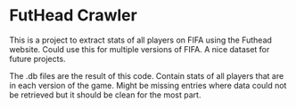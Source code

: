 FutHead Crawler
==================

This is a project to extract stats of all players on FIFA using the Futhead website. Could use this for multiple versions of FIFA. A nice dataset for future projects.

The .db files are the result of this code. Contain stats of all players that are in each version of the game. Might be missing entries where data could not be retrieved but it should be clean for the most part.
